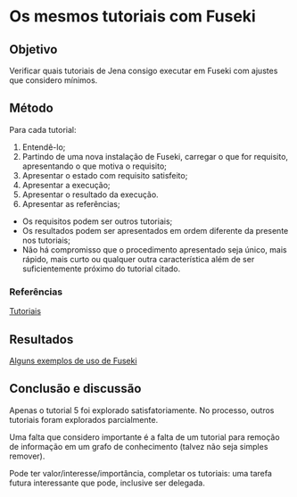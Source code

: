 # Os mesmos tutoriais com Fuseki

## Objetivo

Verificar quais tutoriais de Jena consigo executar em Fuseki com ajustes que considero mínimos.

## Método

Para cada tutorial:

1. Entendê-lo;
2. Partindo de uma nova instalação de Fuseki, carregar o que for requisito, apresentando o que motiva o requisito;
3. Apresentar o estado com requisito satisfeito;
4. Apresentar a execução;
5. Apresentar o resultado da execução.
6. Apresentar as referências;

- Os requisitos podem ser outros tutoriais;
- Os resultados podem ser apresentados em ordem diferente da presente nos tutoriais;
- Não há compromisso que o procedimento apresentado seja único, mais rápido, mais curto ou qualquer outra característica além de ser suficientemente próximo do tutorial citado.

### Referências

[Tutoriais](https://jena.apache.org/tutorials/rdf_api.html)

## Resultados

[Alguns exemplos de uso de Fuseki](AlgunsExemplosDeUsoDeFuseki.md)

## Conclusão e discussão

Apenas o tutorial 5 foi explorado satisfatoriamente. No processo, outros tutoriais foram explorados parcialmente.

Uma falta que considero importante é a falta de um tutorial para remoção de informação em um grafo de conhecimento (talvez não seja simples remover).

Pode ter valor/interesse/importância, completar os tutoriais: uma tarefa futura interessante que pode, inclusive ser delegada.


